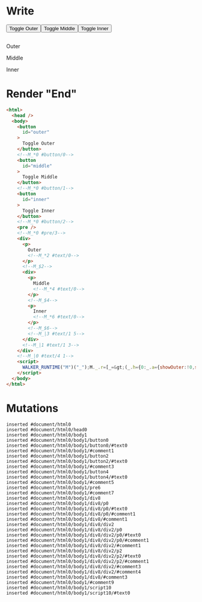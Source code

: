 # Write
  <button id=outer>Toggle Outer</button><!--M_*0 #button/0--><button id=middle>Toggle Middle</button><!--M_*0 #button/1--><button id=inner>Toggle Inner</button><!--M_*0 #button/2--><pre></pre><!--M_*0 #pre/3--><div><p>Outer<!--M_*2 #text/0--></p><!--M_$2--><div><p>Middle<!--M_*4 #text/0--></p><!--M_$4--><p>Inner<!--M_*6 #text/0--></p><!--M_$6--><!--M_|3 #text/1 5--></div><!--M_|1 #text/1 3--></div><!--M_|0 #text/4 1--><script>WALKER_RUNTIME("M")("_");M._.r=[_=>(_.h={0:_.a={showOuter:!0,showMiddle:!0,showInner:!0,"#text/4(":_._["__tests__/template.marko_1_renderer"],"#text/4!":_.c={"#childScope/0":_.b={name:"Outer"},"#text/1(":_._["__tests__/template.marko_2_renderer"],"#text/1!":_.f={"#childScope/0":_.d={name:"Middle"},"#text/1(":_._["__tests__/template.marko_3_renderer"],"#text/1!":_.g={"#childScope/0":_.e={name:"Inner"}}}}},1:_.c,2:_.b,3:_.f,4:_.d,5:_.g,6:_.e},_.a.write=_.b.write=_.d.write=_.e.write=_._["__tests__/template.marko_0/write"](_.a),_.c._=_.a,_.f._=_.c,_.h),2,"__tests__/components/child.marko_0_name_write",4,"__tests__/components/child.marko_0_name_write",6,"__tests__/components/child.marko_0_name_write",3,"__tests__/template.marko_2_showInner/subscriber",0,"__tests__/template.marko_0_showInner",0,"__tests__/template.marko_0_showMiddle",0,"__tests__/template.marko_0_showOuter",0];M._.w()</script>


# Render "End"
```html
<html>
  <head />
  <body>
    <button
      id="outer"
    >
      Toggle Outer
    </button>
    <!--M_*0 #button/0-->
    <button
      id="middle"
    >
      Toggle Middle
    </button>
    <!--M_*0 #button/1-->
    <button
      id="inner"
    >
      Toggle Inner
    </button>
    <!--M_*0 #button/2-->
    <pre />
    <!--M_*0 #pre/3-->
    <div>
      <p>
        Outer
        <!--M_*2 #text/0-->
      </p>
      <!--M_$2-->
      <div>
        <p>
          Middle
          <!--M_*4 #text/0-->
        </p>
        <!--M_$4-->
        <p>
          Inner
          <!--M_*6 #text/0-->
        </p>
        <!--M_$6-->
        <!--M_|3 #text/1 5-->
      </div>
      <!--M_|1 #text/1 3-->
    </div>
    <!--M_|0 #text/4 1-->
    <script>
      WALKER_RUNTIME("M")("_");M._.r=[_=&gt;(_.h={0:_.a={showOuter:!0,showMiddle:!0,showInner:!0,"#text/4(":_._["__tests__/template.marko_1_renderer"],"#text/4!":_.c={"#childScope/0":_.b={name:"Outer"},"#text/1(":_._["__tests__/template.marko_2_renderer"],"#text/1!":_.f={"#childScope/0":_.d={name:"Middle"},"#text/1(":_._["__tests__/template.marko_3_renderer"],"#text/1!":_.g={"#childScope/0":_.e={name:"Inner"}}}}},1:_.c,2:_.b,3:_.f,4:_.d,5:_.g,6:_.e},_.a.write=_.b.write=_.d.write=_.e.write=_._["__tests__/template.marko_0/write"](_.a),_.c._=_.a,_.f._=_.c,_.h),2,"__tests__/components/child.marko_0_name_write",4,"__tests__/components/child.marko_0_name_write",6,"__tests__/components/child.marko_0_name_write",3,"__tests__/template.marko_2_showInner/subscriber",0,"__tests__/template.marko_0_showInner",0,"__tests__/template.marko_0_showMiddle",0,"__tests__/template.marko_0_showOuter",0];M._.w()
    </script>
  </body>
</html>
```

# Mutations
```
inserted #document/html0
inserted #document/html0/head0
inserted #document/html0/body1
inserted #document/html0/body1/button0
inserted #document/html0/body1/button0/#text0
inserted #document/html0/body1/#comment1
inserted #document/html0/body1/button2
inserted #document/html0/body1/button2/#text0
inserted #document/html0/body1/#comment3
inserted #document/html0/body1/button4
inserted #document/html0/body1/button4/#text0
inserted #document/html0/body1/#comment5
inserted #document/html0/body1/pre6
inserted #document/html0/body1/#comment7
inserted #document/html0/body1/div8
inserted #document/html0/body1/div8/p0
inserted #document/html0/body1/div8/p0/#text0
inserted #document/html0/body1/div8/p0/#comment1
inserted #document/html0/body1/div8/#comment1
inserted #document/html0/body1/div8/div2
inserted #document/html0/body1/div8/div2/p0
inserted #document/html0/body1/div8/div2/p0/#text0
inserted #document/html0/body1/div8/div2/p0/#comment1
inserted #document/html0/body1/div8/div2/#comment1
inserted #document/html0/body1/div8/div2/p2
inserted #document/html0/body1/div8/div2/p2/#text0
inserted #document/html0/body1/div8/div2/p2/#comment1
inserted #document/html0/body1/div8/div2/#comment3
inserted #document/html0/body1/div8/div2/#comment4
inserted #document/html0/body1/div8/#comment3
inserted #document/html0/body1/#comment9
inserted #document/html0/body1/script10
inserted #document/html0/body1/script10/#text0
```